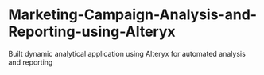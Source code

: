 # Marketing-Campaign-Analysis-and-Reporting-using-Alteryx
Built dynamic analytical application using Alteryx for automated analysis and reporting 
